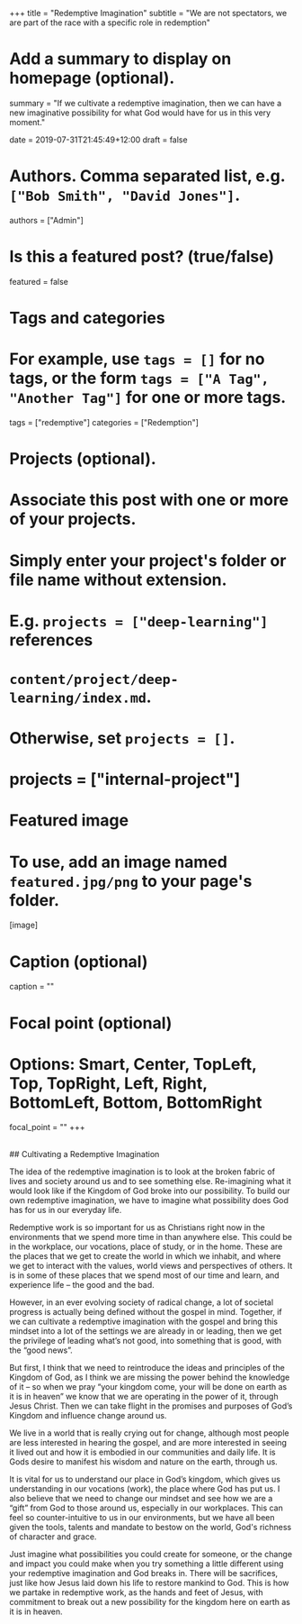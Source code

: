 +++
title = "Redemptive Imagination"
subtitle = "We are not spectators, we are part of the race with a specific role in redemption"

# Add a summary to display on homepage (optional).
summary = "If we cultivate a redemptive imagination, then we can have a new imaginative possibility for what God would have for us in this very moment."

date = 2019-07-31T21:45:49+12:00
draft = false 

# Authors. Comma separated list, e.g. `["Bob Smith", "David Jones"]`.
authors = ["Admin"]

# Is this a featured post? (true/false)
featured = false

# Tags and categories
# For example, use `tags = []` for no tags, or the form `tags = ["A Tag", "Another Tag"]` for one or more tags.
tags = ["redemptive"]
categories = ["Redemption"]

# Projects (optional).
#   Associate this post with one or more of your projects.
#   Simply enter your project's folder or file name without extension.
#   E.g. `projects = ["deep-learning"]` references 
#   `content/project/deep-learning/index.md`.
#   Otherwise, set `projects = []`.
# projects = ["internal-project"]

# Featured image
# To use, add an image named `featured.jpg/png` to your page's folder. 
[image]
  # Caption (optional)
  caption = ""

  # Focal point (optional)
  # Options: Smart, Center, TopLeft, Top, TopRight, Left, Right, BottomLeft, Bottom, BottomRight
  focal_point = ""
+++

<br>
## Cultivating a Redemptive Imagination
<br>



The idea of the redemptive imagination is to look at the broken fabric of lives and society around us and to see something else. Re-imagining what it would look like if the Kingdom of God broke into our possibility. To build our own redemptive imagination, we have to imagine what possibility does God has for us in our everyday life.

Redemptive work is so important for us as Christians right now in the environments that we spend more time in than anywhere else. This could be in the workplace, our vocations, place of study, or in the home. These are the places that we get to create the world in which we inhabit, and where we get to interact with the values, world views and perspectives of others. It is in some of these places that we spend most of our time and learn, and experience life – the good and the bad.

However, in an ever evolving society of radical change, a lot of societal progress is actually being defined without the gospel in mind. Together, if we can cultivate a redemptive imagination with the gospel and bring this mindset into a lot of the settings we are already in or leading, then we get the privilege of leading what’s not good, into something that is good, with the “good news”. 

But first, I think that we need to reintroduce the ideas and principles of the Kingdom of God, as I think we are missing the power behind the knowledge of it – so when we pray “your kingdom come, your will be done on earth as it is in heaven” we know that we are operating in the power of it, through Jesus Christ. Then we can take flight in the promises and purposes of God’s Kingdom and influence change around us. 

We live in a world that is really crying out for change, although most people are less interested in hearing the gospel, and are more interested in seeing it lived out and how it is embodied in our communities and daily life. It is Gods desire to manifest his wisdom and nature on the earth, through us. 

It is vital for us to understand our place in God’s kingdom, which gives us understanding in our vocations (work), the place where God has put us. I also believe that we need to change our mindset and see how we are a “gift” from God to those around us, especially in our workplaces. This can feel so counter-intuitive to us in our environments, but we have all been given the tools, talents and mandate to bestow on the world, God's richness of character and grace. 

Just imagine what possibilities you could create for someone, or the change and impact you could make when you try something a little different using your redemptive imagination and God breaks in. There will be sacrifices, just like how Jesus laid down his life to restore mankind to God. This is how we partake in redemptive work, as the hands and feet of Jesus, with commitment to break out a new possibility for the kingdom here on earth as it is in heaven.








 






